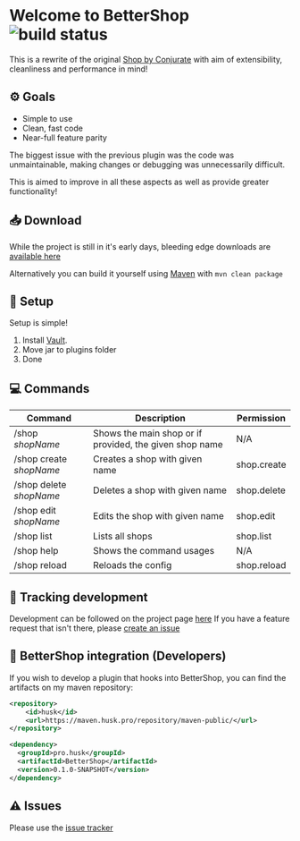 # Welcome to BetterShop ![build status](https://ci.husk.pro/BetterShop/badge)

This is a rewrite of the original [Shop by Conjurate](https://github.com/Nowaha/Shop-by-Conjurate) with aim of extensibility, cleanliness and performance in mind!

## ⚙️ Goals
- Simple to use
- Clean, fast code
- Near-full feature parity

The biggest issue with the previous plugin was the code was unmaintainable, making changes or debugging was unnecessarily difficult.

This is aimed to improve in all these aspects as well as provide greater functionality!

## 📥 Download

While the project is still in it's early days, bleeding edge downloads are [available here](https://ci.husk.pro/)

Alternatively you can build it yourself using [Maven](https://maven.apache.org/) with
``mvn clean package``

## 🔨 Setup

Setup is simple!
1. Install [Vault](https://www.spigotmc.org/resources/vault.34315/).
2. Move jar to plugins folder
3. Done

## 💻 Commands
| Command | Description | Permission |
| --------------- | ---------------- | ---------------- |
| \/shop *shopName* | Shows the main shop or if provided, the given shop name | N/A
| \/shop create *shopName* | Creates a shop with given name | shop.create
| \/shop delete *shopName* | Deletes a shop with given name | shop.delete
| \/shop edit *shopName* | Edits the shop with given name | shop.edit
| \/shop list | Lists all shops | shop.list
| \/shop help | Shows the command usages | N/A
| \/shop reload | Reloads the config | shop.reload

## 🧰 Tracking development

Development can be followed on the project page [here](https://github.com/Huskehhh/BetterShop/projects/1)
If you have a feature request that isn't there, please [create an issue](https://github.com/Huskehhh/BetterShop/issues)

## 🔧 BetterShop integration (Developers)

If you wish to develop a plugin that hooks into BetterShop, you can find the artifacts on my maven repository:

```xml
<repository>
    <id>husk</id>
    <url>https://maven.husk.pro/repository/maven-public/</url>
</repository>
```

```xml
<dependency>
  <groupId>pro.husk</groupId>
  <artifactId>BetterShop</artifactId>
  <version>0.1.0-SNAPSHOT</version>
</dependency>
```

## ⚠️ Issues
Please use the [issue tracker](https://github.com/Huskehhh/BetterShop/issues)